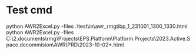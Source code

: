 # Test cmd
python AWR2Excel.py -files .\test\in\awr_rmgtibp_1_231001_1300_1330.html
python AWR2Excel.py -files C:\2.documents\rmg\Projects\EPS.Platform\Platform.Projects\2023.Active.Space.decommision\AWR\PRD\2023-10-02\*.html